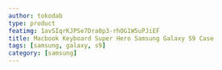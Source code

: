 ```yaml
---
author: tokodab
type: product
featimg: 1avSIqrKJPSe7Dra0p3-rhOG1W5uPJiEF
title: Macbook Keyboard Super Hero Samsung Galaxy S9 Case
tags: [samsung, galaxy, s9]
category: [samsung]
---
```

